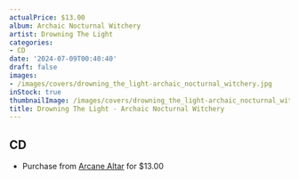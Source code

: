 ```yaml
---
actualPrice: $13.00
album: Archaic Nocturnal Witchery
artist: Drowning The Light
categories:
- CD
date: '2024-07-09T00:40:40'
draft: false
images:
- /images/covers/drowning_the_light-archaic_nocturnal_witchery.jpg
inStock: true
thumbnailImage: /images/covers/drowning_the_light-archaic_nocturnal_witchery-thumb.jpg
title: Drowning The Light - Archaic Nocturnal Witchery
---
```


## CD
* Purchase from [Arcane Altar](https://arcanealtar.bigcartel.com/product/drowning-the-light-archaic-nocturnal-witchery-cd) for $13.00

